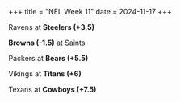 +++
title = "NFL Week 11"
date = 2024-11-17
+++

Ravens at **Steelers (+3.5)** 

**Browns (-1.5)** at Saints

Packers at **Bears (+5.5)**

Vikings at **Titans (+6)**

Texans at **Cowboys (+7.5)**